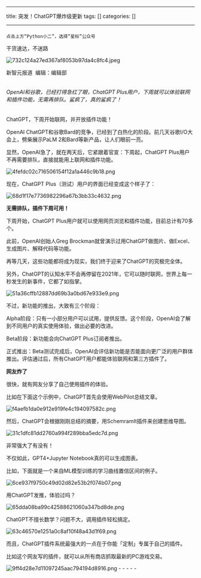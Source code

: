 
--- 
title:  突发！ChatGPT爆炸级更新 
tags: []
categories: [] 

---
#### 

```
点击上方“Python小二”，选择“星标”公众号
```

干货速达，不迷路

<img title="金属质感分割线" src="https://img-blog.csdnimg.cn/img_convert/732c124a27ed367af8053b97da4c8fc4.jpeg" alt="732c124a27ed367af8053b97da4c8fc4.jpeg">

新智元报道  编辑：编辑部

###### 

###### OpenAI和谷歌，已经打得急红了眼，ChatGPT Plus用户，下周就可以体验联网和插件功能，无需再排队。鲨疯了，真的鲨疯了！

ChatGPT，下周开始联网，并开放插件功能！

OpenAI ChatGPT和谷歌Bard的竞争，已经到了白热化的阶段。前几天谷歌I/O大会上，劈柴展示PaLM 2和Bard等新产品，让人们眼前一亮。

显然，OpenAI急了，就在两天后，它紧跟着官宣：下周起，ChatGPT Plus用户不再需要排队，直接就能用上联网和插件功能。

<img src="https://img-blog.csdnimg.cn/img_convert/4fefdc02c716506154f12a1a446c9b18.png" alt="4fefdc02c716506154f12a1a446c9b18.png">

现在，ChatGPT Plus（测试）用户的界面已经变成这个样子了：

<img src="https://img-blog.csdnimg.cn/img_convert/68d1f17e7736982296a67b3bb33c4632.png" alt="68d1f17e7736982296a67b3bb33c4632.png">

**无需排队，插件下周可用！**

下周开始，ChatGPT Plus用户就可以使用网页浏览和插件功能，目前总计有70多个。

此前，OpenAI创始人Greg Brockman就曾演示过用ChatGPT做图片、做Excel、生成图片、解释代码等功能。

再等几天，这些功能都将成为现实，我们终于迎来了ChatGPT的究极完全体。

另外，ChatGPT的认知水平不会再停留在2021年，它可以随时联网，世界上每一秒发生的新事件，它都了如指掌。

<img src="https://img-blog.csdnimg.cn/img_convert/51a36cffb12887dd69b3a0bd67e933e9.png" alt="51a36cffb12887dd69b3a0bd67e933e9.png">

不过，新功能的推出，大致有三个阶段：

Alpha阶段：只有一小部分用户可以试用，提供反馈。这个阶段，OpenAI会了解到不同用户的真实使用体验，做出必要的改进。

Beta阶段：新功能会向ChatGPT Plus订阅者推出。

正式推出：Beta测试完成后，OpenAI会评估新功能是否能面向更广泛的用户群体推出。评估通过后，所有ChatGPT用户都能体验联网和第三方插件了。

**网友炸了**

很快，就有网友分享了自己使用插件的体验。

比如在下面这个示例中，ChatGPT首先会使用WebPilot总结文章。

<img src="https://img-blog.csdnimg.cn/img_convert/f4aefb1da0e912e919fe4c194097582c.png" alt="f4aefb1da0e912e919fe4c194097582c.png">

然后，ChatGPT会根据刚刚总结的摘要，用SchemramIt插件来创建思维导图。

<img src="https://img-blog.csdnimg.cn/img_convert/31c1dfc81dd2760a994f289bba5edc7d.png" alt="31c1dfc81dd2760a994f289bba5edc7d.png">

非常强大了有没有！

不仅如此，GPT4+Jupyter Notebook真的可以生成图表。

比如，下面就是一个来自ML模型训练的学习曲线置信区间的例子。

<img src="https://img-blog.csdnimg.cn/img_convert/6ce937f9750c49d02d82e53b2f074b07.png" alt="6ce937f9750c49d02d82e53b2f074b07.png">

用ChatGPT发推，体验过吗？

<img src="https://img-blog.csdnimg.cn/img_convert/65dda08ba99c42588621060a347bd8de.png" alt="65dda08ba99c42588621060a347bd8de.png">

ChatGPT不擅长数学？问题不大，调用插件轻松搞定。

<img src="https://img-blog.csdnimg.cn/img_convert/63c46570e1251a0c8af10f48a43d1f69.png" alt="63c46570e1251a0c8af10f48a43d1f69.png">

而且，ChatGPT插件系统最强大的一点在于你能「定制」专属于自己的插件。

比如这个网友写的插件，就可以从所有商店抓取最新的PC游戏交易。

<img src="https://img-blog.csdnimg.cn/img_convert/9ff4d28e7d11097245aac794194d8916.png" alt="9ff4d28e7d11097245aac794194d8916.png">
- - - - - 